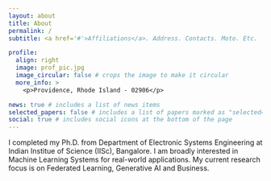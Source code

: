 ```yaml
---
layout: about
title: About
permalink: /
subtitle: <a href='#'>Affiliations</a>. Address. Contacts. Moto. Etc.

profile:
  align: right
  image: prof_pic.jpg
  image_circular: false # crops the image to make it circular
  more_info: >
    <p>Providence, Rhode Island - 02906</p>

news: true # includes a list of news items
selected_papers: false # includes a list of papers marked as "selected={true}"
social: true # includes social icons at the bottom of the page
---
```


I completed my Ph.D. from Department of Electronic Systems Engineering at Indian Institue of Science (IISc), Bangalore.
I am broadly interested in Machine Learning Systems for real-world applications. My current research focus is on Federated Learning, Generative AI and Business. 
